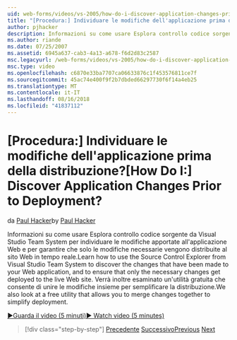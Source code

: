 ```yaml
---
uid: web-forms/videos/vs-2005/how-do-i-discover-application-changes-prior-to-deployment
title: "[Procedura:] Individuare le modifiche dell'applicazione prima della distribuzione? | Microsoft Docs"
author: pjhacker
description: Informazioni su come usare Esplora controllo codice sorgente da Visual Studio Team System per individuare le modifiche apportate all'applicazione Web e per ensur...
ms.author: riande
ms.date: 07/25/2007
ms.assetid: 6945a637-cab3-4a13-a678-f6d2d83c2587
msc.legacyurl: /web-forms/videos/vs-2005/how-do-i-discover-application-changes-prior-to-deployment
msc.type: video
ms.openlocfilehash: c6870e33ba7707ca06633876c1f453576811ce7f
ms.sourcegitcommit: 45ac74e400f9f2b7dbded66297730f6f14a4eb25
ms.translationtype: MT
ms.contentlocale: it-IT
ms.lasthandoff: 08/16/2018
ms.locfileid: "41837112"
---
```

<a name="how-do-i-discover-application-changes-prior-to-deployment"></a><span data-ttu-id="a0854-104">[Procedura:] Individuare le modifiche dell'applicazione prima della distribuzione?</span><span class="sxs-lookup"><span data-stu-id="a0854-104">[How Do I:] Discover Application Changes Prior to Deployment?</span></span>
====================
<span data-ttu-id="a0854-105">da [Paul Hacker](https://github.com/pjhacker)</span><span class="sxs-lookup"><span data-stu-id="a0854-105">by [Paul Hacker](https://github.com/pjhacker)</span></span>

<span data-ttu-id="a0854-106">Informazioni su come usare Esplora controllo codice sorgente da Visual Studio Team System per individuare le modifiche apportate all'applicazione Web e per garantire che solo le modifiche necessarie vengono distribuite al sito Web in tempo reale.</span><span class="sxs-lookup"><span data-stu-id="a0854-106">Learn how to use the Source Control Explorer from Visual Studio Team System to discover the changes that have been made to your Web application, and to ensure that only the necessary changes get deployed to the live Web site.</span></span> <span data-ttu-id="a0854-107">Verrà inoltre esaminato un'utilità gratuita che consente di unire le modifiche insieme per semplificare la distribuzione.</span><span class="sxs-lookup"><span data-stu-id="a0854-107">We also look at a free utility that allows you to merge changes together to simplify deployment.</span></span>

[<span data-ttu-id="a0854-108">&#9654;Guarda il video (5 minuti)</span><span class="sxs-lookup"><span data-stu-id="a0854-108">&#9654; Watch video (5 minutes)</span></span>](https://channel9.msdn.com/Blogs/ASP-NET-Site-Videos/how-do-i-discover-application-changes-prior-to-deployment)

> [!div class="step-by-step"]
> <span data-ttu-id="a0854-109">[Precedente](how-do-i-publish-and-analyze-test-results.md)
> [Successivo](how-do-i-implement-continuous-integration-with-team-foundation.md)</span><span class="sxs-lookup"><span data-stu-id="a0854-109">[Previous](how-do-i-publish-and-analyze-test-results.md)
[Next](how-do-i-implement-continuous-integration-with-team-foundation.md)</span></span>
